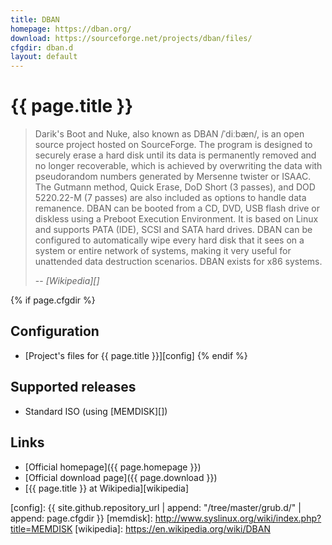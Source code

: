 ```yaml
---
title: DBAN
homepage: https://dban.org/
download: https://sourceforge.net/projects/dban/files/
cfgdir: dban.d
layout: default
---
```


# {{ page.title }}

> Darik's Boot and Nuke, also known as DBAN /ˈdiːbæn/, is an open source project
> hosted on SourceForge. The program is designed to securely erase a hard
> disk until its data is permanently removed and no longer recoverable, which is
> achieved by overwriting the data with pseudorandom numbers generated by
> Mersenne twister or ISAAC. The Gutmann method, Quick Erase, DoD Short (3
> passes), and DOD 5220.22-M (7 passes) are also included as options to handle
> data remanence. DBAN can be booted from a CD, DVD, USB flash drive or diskless
> using a Preboot Execution Environment. It is based on Linux and supports PATA
> (IDE), SCSI and SATA hard drives. DBAN can be configured to automatically wipe
> every hard disk that it sees on a system or entire network of systems, making
> it very useful for unattended data destruction scenarios. DBAN exists for x86
> systems.
>
> -- <cite markdown="1">[Wikipedia][]</cite>


{% if page.cfgdir %}
## Configuration

- [Project's files for {{ page.title }}][config]
{% endif %}


## Supported releases

- Standard ISO (using [MEMDISK][])


## Links

- [Official homepage]({{ page.homepage }})
- [Official download page]({{ page.download }})
- [{{ page.title }} at Wikipedia][wikipedia]


[config]: {{ site.github.repository_url | append: "/tree/master/grub.d/" | append: page.cfgdir }}
[memdisk]: http://www.syslinux.org/wiki/index.php?title=MEMDISK
[wikipedia]: https://en.wikipedia.org/wiki/DBAN
